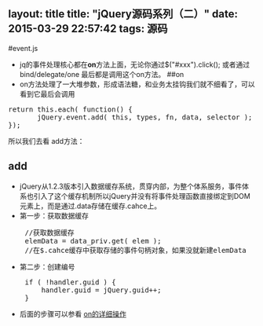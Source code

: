 layout: title
title: "jQuery源码系列（二）"
date: 2015-03-29 22:57:42
tags: 源码
---
#event.js
+ jq的事件处理核心都在**on**方法上面，无论你通过$("#xxx").click(); 或者通过bind/delegate/one 最后都是调用这个on方法。
##on
+ on方法处理了一大堆参数，形成语法糖，和业务太挂钩我们就不细看了，可以看到它最后会调用
<pre>
return this.each( function() {
       jQuery.event.add( this, types, fn, data, selector );
});
</pre>
<!-- more -->
所以我们去看 add方法：
## add
+ jQuery从1.2.3版本引入数据缓存系统，贯穿内部，为整个体系服务，事件体系也引入了这个缓存机制所以jQuery并没有将事件处理函数直接绑定到DOM元素上，而是通过.data存储在缓存.cahce上。
+ 第一步：获取数据缓存
<pre>
	//获取数据缓存
    elemData = data_priv.get( elem );
	//在$.cahce缓存中获取存储的事件句柄对象，如果没就新建elemData
</pre>
+ 第二步：创建编号
<pre>
	if ( !handler.guid ) {
        handler.guid = jQuery.guid++;
    }
</pre>
+ 后面的步骤可以参看 [on的详细操作](http://www.cnblogs.com/aaronjs/p/3444874.html) 